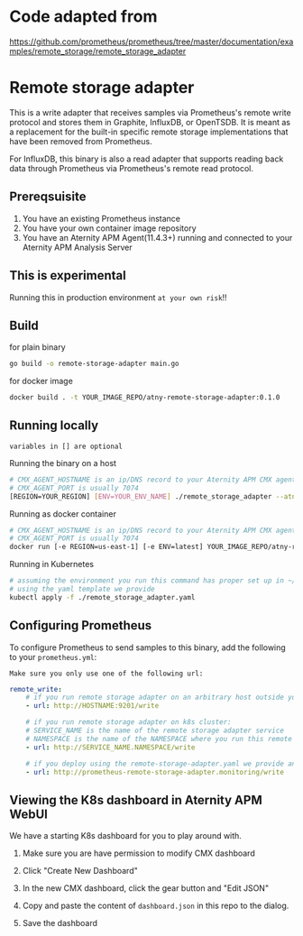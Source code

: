 # Code adapted from
https://github.com/prometheus/prometheus/tree/master/documentation/examples/remote_storage/remote_storage_adapter

# Remote storage adapter

This is a write adapter that receives samples via Prometheus's remote write
protocol and stores them in Graphite, InfluxDB, or OpenTSDB. It is meant as a
replacement for the built-in specific remote storage implementations that have
been removed from Prometheus.

For InfluxDB, this binary is also a read adapter that supports reading back
data through Prometheus via Prometheus's remote read protocol.

## Prereqsuisite
1. You have an existing Prometheus instance
2. You have your own container image repository
3. You have an Aternity APM Agent(11.4.3+) running and connected to your Aternity APM Analysis Server

## This is experimental
Running this in production environment `at your own risk`!!

## Build

for plain binary
```bash
go build -o remote-storage-adapter main.go
```

for docker image
```bash
docker build . -t YOUR_IMAGE_REPO/atny-remote-storage-adapter:0.1.0
```

## Running locally

`variables in [] are optional`

Running the binary on a host
```bash
# CMX_AGENT_HOSTNAME is an ip/DNS record to your Aternity APM CMX agent
# CMX_AGENT_PORT is usually 7074
[REGION=YOUR_REGION] [ENV=YOUR_ENV_NAME] ./remote_storage_adapter --atny-url=https://ATERNITY_APM_AGENT_HOST:APM_AGENT_PORT/
```

Running as docker container
```bash
# CMX_AGENT_HOSTNAME is an ip/DNS record to your Aternity APM CMX agent
# CMX_AGENT_PORT is usually 7074
docker run [-e REGION=us-east-1] [-e ENV=latest] YOUR_IMAGE_REPO/atny-remote-storage-adapter:0.1.0 --atny-url=https://ATERNITY_APM_AGENT_HOST:APM_AGENT_PORT/ [--atny-cmx-dimensions="extraDim0,Dim0Val,extraDim1,Dim1Val"]
```

Running in Kubernetes
```bash
# assuming the environment you run this command has proper set up in ~/.kube/config,
# using the yaml template we provide
kubectl apply -f ./remote_storage_adapter.yaml
```

## Configuring Prometheus

To configure Prometheus to send samples to this binary, add the following to your `prometheus.yml`:

`Make sure you only use one of the following url:`
```yaml
remote_write:
    # if you run remote storage adapter on an arbitrary host outside your k8s, make sure your prometheus server is able to reach it
    - url: http://HOSTNAME:9201/write

    # if you run remote storage adapter on k8s cluster:
    # SERVICE_NAME is the name of the remote storage adapter service
    # NAMESPACE is the name of the NAMESPACE where you run this remote storage adapter
    - url: http://SERVICE_NAME.NAMESPACE/write

    # if you deploy using the remote-storage-adapter.yaml we provide and didn't change the K8s Service manifest, you can use:
    - url: http://prometheus-remote-storage-adapter.monitoring/write
```

## Viewing the K8s dashboard in Aternity APM WebUI

We have a starting K8s dashboard for you to play around with.

1. Make sure you are have permission to modify CMX dashboard

2. Click "Create New Dashboard"

3. In the new CMX dashboard, click the gear button and "Edit JSON"

4. Copy and paste the content of `dashboard.json` in this repo to the dialog.

5. Save the dashboard

